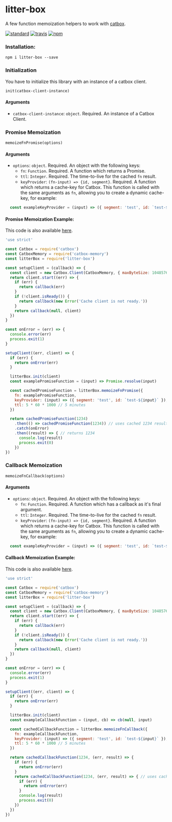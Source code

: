 # litter-box

A few function memoization helpers to work with [catbox](https://github.com/hapijs/catbox).

[![standard][standard-image]][standard-url]
[![travis][travis-image]][travis-url]
[![npm][npm-image]][npm-url]

[travis-image]: https://travis-ci.org/maxnachlinger/litter-box.svg?branch=master
[travis-url]: https://travis-ci.org/maxnachlinger/litter-box
[npm-image]: https://img.shields.io/npm/v/litter-box.svg?style=flat
[npm-url]: https://npmjs.org/package/litter-box
[standard-image]: https://img.shields.io/badge/code%20style-standard-brightgreen.svg
[standard-url]: http://standardjs.com/

### Installation:
```
npm i litter-box --save
```

### Initialization
You have to initialize this library with an instance of a catbox client.

``init(catbox-client-instance)``

#### Arguments
* ``catbox-client-instance``: ``object``. Required. An instance of a Catbox Client. 

### Promise Memoization
``memoizeFnPromise(options)``

#### Arguments
* ``options``: ``object``. Required. An object with the following keys:
  * ``fn``: ``Function``. Required. A function which returns a Promise.
  * ``ttl``: ``Integer``. Required. The time-to-live for the cached ``fn`` result.
  * ``keyProvider``: ``(fn-input) => {id, segment}``. Required. A function which returns a cache-key for Catbox. This 
  function is called with the same arguments as ``fn``, allowing you to create a dynamic cache-key, for example: 
```javascript
  const exampleKeyProvider = (input) => ({ segment: 'test', id: `test-${input}` })
```

#### Promise Memoization Example:
This code is also available [here](./example/promise-example.js).
```javascript
'use strict'

const Catbox = require('catbox')
const CatboxMemory = require('catbox-memory')
const litterBox = require('litter-box')

const setupClient = (callback) => {
  const client = new Catbox.Client(CatboxMemory, { maxByteSize: 10485760 })
  return client.start((err) => {
    if (err) {
      return callback(err)
    }
    if (!client.isReady()) {
      return callback(new Error('Cache client is not ready.'))
    }
    return callback(null, client)
  })
}

const onError = (err) => {
  console.error(err)
  process.exit(1)
}

setupClient((err, client) => {
  if (err) {
    return onError(err)
  }

  litterBox.init(client)
  const examplePromiseFunction = (input) => Promise.resolve(input)

  const cachedPromiseFunction = litterBox.memoizeFnPromise({
    fn: examplePromiseFunction,
    keyProvider: (input) => ({ segment: 'test', id: `test-${input}` }),
    ttl: 5 * 60 * 1000 // 5 minutes
  })

  return cachedPromiseFunction(1234)
    .then(() => cachedPromiseFunction(1234)) // uses cached 1234 result
    .catch(onError)
    .then((result) => { // returns 1234
      console.log(result)
      process.exit(0)
    })
})
```
### Callback Memoization
``memoizeFnCallback(options)``

#### Arguments
* ``options``: ``object``. Required. An object with the following keys:
  * ``fn``: ``Function``. Required. A function which has a callback as it's final argument.
  * ``ttl``: ``Integer``. Required. The time-to-live for the cached ``fn`` result.
  * ``keyProvider``: ``(fn-input) => {id, segment}``. Required. A function which returns a cache-key for Catbox. This 
  function is called with the same arguments as ``fn``, allowing you to create a dynamic cache-key, for example: 
```javascript
  const exampleKeyProvider = (input) => ({ segment: 'test', id: `test-${input}` })
```

#### Callback Memoization Example:
This code is also available [here](./example/callback-example.js).
```javascript
'use strict'

const Catbox = require('catbox')
const CatboxMemory = require('catbox-memory')
const litterBox = require('litter-box')

const setupClient = (callback) => {
  const client = new Catbox.Client(CatboxMemory, { maxByteSize: 10485760 })
  return client.start((err) => {
    if (err) {
      return callback(err)
    }
    if (!client.isReady()) {
      return callback(new Error('Cache client is not ready.'))
    }
    return callback(null, client)
  })
}

const onError = (err) => {
  console.error(err)
  process.exit(1)
}

setupClient((err, client) => {
  if (err) {
    return onError(err)
  }

  litterBox.init(client)
  const exampleCallbackFunction = (input, cb) => cb(null, input)

  const cachedCallbackFunction = litterBox.memoizeFnCallback({
    fn: exampleCallbackFunction,
    keyProvider: (input) => ({ segment: 'test', id: `test-${input}` }),
    ttl: 5 * 60 * 1000 // 5 minutes
  })

  return cachedCallbackFunction(1234, (err, result) => {
    if (err) {
      return onError(err)
    }
    return cachedCallbackFunction(1234, (err, result) => { // uses cached 1234 result
      if (err) {
        return onError(err)
      }
      console.log(result)
      process.exit(0)
    })
  })
})
```
